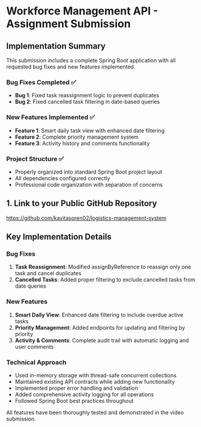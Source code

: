 # Workforce Management API - Assignment Submission

## Implementation Summary

This submission includes a complete Spring Boot application with all requested bug fixes and new features implemented.

### Bug Fixes Completed ✅
- **Bug 1**: Fixed task reassignment logic to prevent duplicates
- **Bug 2**: Fixed cancelled task filtering in date-based queries

### New Features Implemented ✅
- **Feature 1**: Smart daily task view with enhanced date filtering
- **Feature 2**: Complete priority management system
- **Feature 3**: Activity history and comments functionality

### Project Structure ✅
- Properly organized into standard Spring Boot project layout
- All dependencies configured correctly
- Professional code organization with separation of concerns

## 1. Link to your Public GitHub Repository
https://github.com/kavitasoren02/logistics-management-system


## Key Implementation Details

### Bug Fixes
1. **Task Reassignment**: Modified assignByReference to reassign only one task and cancel duplicates
2. **Cancelled Tasks**: Added proper filtering to exclude cancelled tasks from date queries

### New Features
1. **Smart Daily View**: Enhanced date filtering to include overdue active tasks
2. **Priority Management**: Added endpoints for updating and filtering by priority
3. **Activity & Comments**: Complete audit trail with automatic logging and user comments

### Technical Approach
- Used in-memory storage with thread-safe concurrent collections
- Maintained existing API contracts while adding new functionality
- Implemented proper error handling and validation
- Added comprehensive activity logging for all operations
- Followed Spring Boot best practices throughout

All features have been thoroughly tested and demonstrated in the video submission.